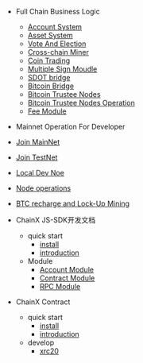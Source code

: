 - Full Chain Business Logic

  - [Account System](/zh-en/account-system.md)
  - [Asset System](/zh-en/asset-system.md)
  - [Vote And Election](/zh-en/vote.md)
  - [Cross-chain Miner](/zh-en/cross-miner.md)
  - [Coin Trading](/zh-en/crypto-exchange.md)
  - [Multiple Sign Moudle](/zh-en/sign-module.md)
  - [SDOT bridge](/zh-en/sdot-bridge.md)
  - [Bitcoin Bridge](/zh-en/bitcoin-bridge.md)
  - [Bitcoin Trustee Nodes](/zh-en/bitcoin-trustee-node.md)
  - [Bitcoin Trustee Nodes Operation ](/zh-en/bitcoin-trust-node-operation.md)
  - [Fee Module](/zh-en/poundage.md)


-  Mainnet Operation For Developer 
  - [Join MainNet](/zh-cn/join-minnet.md)
  - [Join TestNet](/zh-cn/join-testnet.md)
  - [Local Dev Noe ](/zh-cn/local-node-debug.md)
  - [Node operations](/zh-cn/devops.md)
  - [BTC recharge and Lock-Up Mining](/zh-cn/bitcoin-recharge-and-lock.md)

- ChainX JS-SDK开发文档

  - quick start
    - [install](/zh-cn/js-sdk/install.md)
    - [introduction](/zh-cn/js-sdk/quick-start.md)
  - Module
    - [Account Module](/zh-cn/js-sdk/account.md)
    - [Contract Module](/zh-cn/js-sdk/contract.md)
    - [RPC Module](/zh-cn/js-sdk/rpc.md)

- ChainX Contract

  - quick start
    - [install ](/zh-cn/js-sdk/install.md)
    - [introduction](/zh-cn/js-sdk/quick-start.md)
  - develop
    - [xrc20](/zh-cn/js-sdk/account.md)



